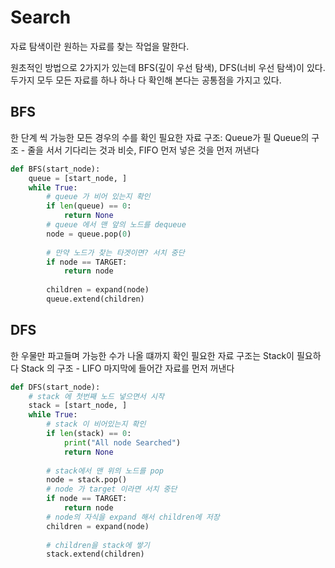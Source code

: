# Search 

자료 탐색이란 원하는 자료를 찾는 작업을 말한다. 

원초적인 방법으로 2가지가 있는데 BFS(깊이 우선 탐색), DFS(너비 우선 탐색)이 있다. 
두가지 모두 모든 자료를 하나 하나 다 확인해 본다는 공통점을 가지고 있다. 

## BFS
한 단계 씩 가능한 모든 경우의 수를 확인 
필요한 자료 구조: Queue가 필
Queue의 구조 - 줄을 서서 기다리는 것과 비슷, FIFO 먼저 넣은 것을 먼저 꺼낸다 

```python
def BFS(start_node):
    queue = [start_node, ]
    while True:
        # queue 가 비어 있는지 확인
        if len(queue) == 0:
            return None
        # queue 에서 맨 앞의 노드를 dequeue
        node = queue.pop(0)
    
        # 만약 노드가 찾는 타겟이면? 서치 중단
        if node == TARGET:
            return node
        
        children = expand(node)
        queue.extend(children)


```


## DFS
한 우물만 파고들며 가능한 수가 나올 떄까지 확인 
필요한 자료 구조는 Stack이 필요하다
Stack 의 구조 - LIFO 마지막에 들어간 자료를 먼저 꺼낸다 

```python
def DFS(start_node):
    # stack 에 첫번째 노드 넣으면서 시작
    stack = [start_node, ]
    while True:
        # stack 이 비어있는지 확인
        if len(stack) == 0:
            print("All node Searched")
            return None
        
        # stack에서 맨 위의 노드를 pop
        node = stack.pop()
        # node 가 target 이라면 서치 중단
        if node == TARGET:
            return node
        # node의 자식을 expand 해서 children에 저장
        children = expand(node)
        
        # children을 stack에 쌓기
        stack.extend(children)

```


